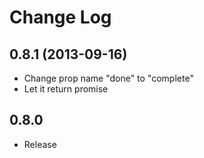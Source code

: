 # Change Log

## 0.8.1 (2013-09-16)

- Change prop name "done" to "complete"
- Let it return promise

## 0.8.0

- Release